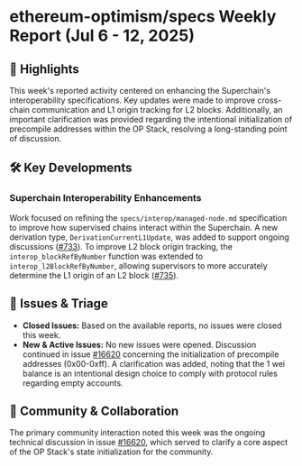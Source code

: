 # ethereum-optimism/specs Weekly Report (Jul 6 - 12, 2025)

## 🚀 Highlights
This week's reported activity centered on enhancing the Superchain's interoperability specifications. Key updates were made to improve cross-chain communication and L1 origin tracking for L2 blocks. Additionally, an important clarification was provided regarding the intentional initialization of precompile addresses within the OP Stack, resolving a long-standing point of discussion.

## 🛠️ Key Developments
### Superchain Interoperability Enhancements
Work focused on refining the `specs/interop/managed-node.md` specification to improve how supervised chains interact within the Superchain. A new derivation type, `DerivationCurrentL1Update`, was added to support ongoing discussions ([#733](https://github.com/ethereum-optimism/specs/pull/733)). To improve L2 block origin tracking, the `interop_blockRefByNumber` function was extended to `interop_l2BlockRefByNumber`, allowing supervisors to more accurately determine the L1 origin of an L2 block ([#735](https://github.com/ethereum-optimism/specs/pull/735)).

## 🐛 Issues & Triage
- **Closed Issues:** Based on the available reports, no issues were closed this week.
- **New & Active Issues:** No new issues were opened. Discussion continued in issue [#16620](https://github.com/ethereum-optimism/specs/issues/16620) concerning the initialization of precompile addresses (0x00-0xff). A clarification was added, noting that the 1 wei balance is an intentional design choice to comply with protocol rules regarding empty accounts.

## 💬 Community & Collaboration
The primary community interaction noted this week was the ongoing technical discussion in issue [#16620](https://github.com/ethereum-optimism/specs/issues/16620), which served to clarify a core aspect of the OP Stack's state initialization for the community.